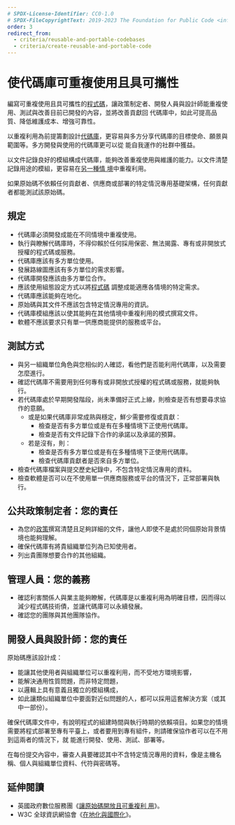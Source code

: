 ```yaml
---
# SPDX-License-Identifier: CC0-1.0
# SPDX-FileCopyrightText: 2019-2023 The Foundation for Public Code <info@publiccode.net>, https://standard.publiccode.net/AUTHORS
order: 3
redirect_from:
  - criteria/reusable-and-portable-codebases
  - criteria/create-reusable-and-portable-code
---
```

# 使代碼庫可重複使用且具可攜性

編寫可重複使用且具可攜性的[程式碼](../glossary.md#code)，讓政策制定者、開發人員與設計師能重複使用、測試與改善目前已開發的內容，並將改善貢獻回
代碼庫中，如此可提高品質、降低維護成本、增強可靠性。

以重複利用為前提籌劃設計[代碼庫](../glossary.md#codebase)，更容易與多方分享代碼庫的目標使命、願景與範圍等。多方開發與使用的代碼庫更可以從
能自我運作的社群中獲益。

以文件記錄良好的模組構成代碼庫，能夠改善重複使用與維護的能力。以文件清楚記錄用途的模組，更容易在[另一種情
境](../glossary.md#different-contexts)中重複利用。

如果原始碼不依賴任何貢獻者、供應商或部署的特定情況專用基礎架構，任何貢獻者都能測試該原始碼。

## 規定

* 代碼庫必須開發成能在不同情境中重複使用。
* 執行與瞭解代碼庫時，不得仰賴於任何採用保密、無法揭露、專有或非開放式授權的程式碼或服務。
* 代碼庫應該有多方單位使用。
* 發展路線圖應該有多方單位的需求影響。
* 代碼庫開發應該由多方單位合作。
* 應該使用組態設定方式以將[程式碼](../glossary.md#source-code) 調整成能適應各情境的特定需求。
* 代碼庫應該能夠在地化。
* 原始碼與其文件不應該包含特定情況專用的資訊。
* 代碼庫模組應該以使其能夠在其他情境中重複利用的模式撰寫文件。
* 軟體不應該要求只有單一供應商能提供的服務或平台。

## 測試方式

* 與另一組織單位角色與您相似的人確認，看他們是否能利用代碼庫，以及需要怎麼進行。
* 確認代碼庫不需要用到任何專有或非開放式授權的程式碼或服務，就能夠執行。
* 若代碼庫處於早期開發階段，尚未準備好正式上線，則檢查是否有想要尋求協作的意願。
   * 或是如果代碼庫非常成熟與穩定，鮮少需要修復或貢獻：
      * 檢查是否有多方單位或是有在多種情境下正使用代碼庫。
      * 檢查是否有文件記錄下合作的承諾以及承諾的預算。
   * 若是沒有，則：
      * 檢查是否有多方單位或是有在多種情境下正使用代碼庫。
      * 檢查代碼庫貢獻者是否來自多方單位。
* 檢查代碼庫檔案與提交歷史紀錄中，不包含特定情況專用的資料。
* 檢查軟體是否可以在不使用單一供應商服務或平台的情況下，正常部署與執行。

## 公共政策制定者：您的責任

* 為您的[政策](../glossary.md#policy)撰寫清楚且足夠詳細的文件，讓他人即使不是處於同個原始背景情境也能夠理解。
* 確保代碼庫有將貴組織單位列為已知使用者。
* 列出貴團隊想要合作的其他組織。

## 管理人員：您的義務

* 確認利害關係人與業主能夠瞭解，代碼庫是以重複利用為明確目標，因而得以減少程式碼技術債，並讓代碼庫可以永續發展。
* 確認您的團隊與其他團隊協作。

## 開發人員與設計師：您的責任

原始碼應該設計成：

* 能讓其他使用者與組織單位可以重複利用，而不受地方環境影響，
* 能解決通用性質問題，而非特定問題，
* 以邏輯上具有意義且獨立的模組構成，
* 如此讓類似組織單位中要面對近似問題的人，都可以採用這套解決方案（或其中一部份）。

確保代碼庫文件中，有說明程式的組建時間與執行時期的依賴項目。如果您的情境需要將程式部署至專有平臺上，或者要用到專有組件，則請確保協作者可以在不用到這兩者的情況下，就
能進行開發、使用、測試、部署等。

在每份提交內容中，審查人員要確認其中不含特定情況專用的資料，像是主機名稱、個人與組織單位資料、代符與密碼等。

## 延伸閱讀

* 英國政府數位服務團《[讓原始碼開放且可重複利
用](https://www.gov.uk/service-manual/technology/making-source-code-open-and-reusable)》。
* W3C 全球資訊網協會《[在地化與國際化](https://www.w3.org/International/questions/qa-i18n)》。
